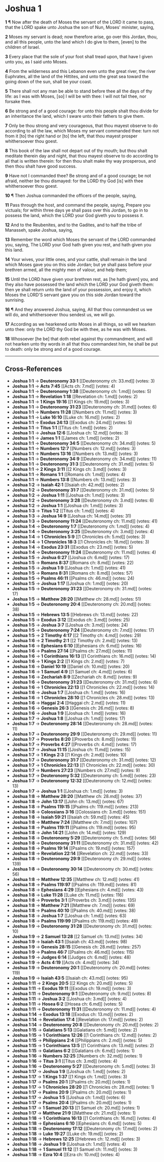 # Joshua 1

**1** ¶ Now after the death of Moses the servant of the LORD it came to pass, that the LORD spake unto Joshua the son of Nun, Moses' minister, saying,

**2** Moses my servant is dead; now therefore arise, go over this Jordan, thou, and all this people, unto the land which I do give to them, [even] to the children of Israel.

**3** Every place that the sole of your foot shall tread upon, that have I given unto you, as I said unto Moses.

**4** From the wilderness and this Lebanon even unto the great river, the river Euphrates, all the land of the Hittites, and unto the great sea toward the going down of the sun, shall be your coast.

**5** There shall not any man be able to stand before thee all the days of thy life: as I was with Moses, [so] I will be with thee: I will not fail thee, nor forsake thee.

**6** Be strong and of a good courage: for unto this people shalt thou divide for an inheritance the land, which I sware unto their fathers to give them.

**7** Only be thou strong and very courageous, that thou mayest observe to do according to all the law, which Moses my servant commanded thee: turn not from it [to] the right hand or [to] the left, that thou mayest prosper whithersoever thou goest.

**8** This book of the law shall not depart out of thy mouth; but thou shalt meditate therein day and night, that thou mayest observe to do according to all that is written therein: for then thou shalt make thy way prosperous, and then thou shalt have good success.

**9** Have not I commanded thee? Be strong and of a good courage; be not afraid, neither be thou dismayed: for the LORD thy God [is] with thee whithersoever thou goest.

**10** ¶ Then Joshua commanded the officers of the people, saying,

**11** Pass through the host, and command the people, saying, Prepare you victuals; for within three days ye shall pass over this Jordan, to go in to possess the land, which the LORD your God giveth you to possess it.

**12** And to the Reubenites, and to the Gadites, and to half the tribe of Manasseh, spake Joshua, saying,

**13** Remember the word which Moses the servant of the LORD commanded you, saying, The LORD your God hath given you rest, and hath given you this land.

**14** Your wives, your little ones, and your cattle, shall remain in the land which Moses gave you on this side Jordan; but ye shall pass before your brethren armed, all the mighty men of valour, and help them;

**15** Until the LORD have given your brethren rest, as [he hath given] you, and they also have possessed the land which the LORD your God giveth them: then ye shall return unto the land of your possession, and enjoy it, which Moses the LORD'S servant gave you on this side Jordan toward the sunrising.

**16** ¶ And they answered Joshua, saying, All that thou commandest us we will do, and whithersoever thou sendest us, we will go.

**17** According as we hearkened unto Moses in all things, so will we hearken unto thee: only the LORD thy God be with thee, as he was with Moses.

**18** Whosoever [he be] that doth rebel against thy commandment, and will not hearken unto thy words in all that thou commandest him, he shall be put to death: only be strong and of a good courage.

---

## Cross-References

- **Joshua 1:1** → **Deuteronomy 33:1** [[Deuteronomy ch: 33.md]] (votes: 3)
- **Joshua 1:1** → **Acts 7:45** [[Acts ch: 7.md]] (votes: 4)
- **Joshua 1:1** → **Deuteronomy 1:38** [[Deuteronomy ch: 1.md]] (votes: 5)
- **Joshua 1:1** → **Revelation 1:18** [[Revelation ch: 1.md]] (votes: 2)
- **Joshua 1:1** → **1 Kings 19:16** [[1 Kings ch: 19.md]] (votes: 3)
- **Joshua 1:1** → **Deuteronomy 31:23** [[Deuteronomy ch: 31.md]] (votes: 6)
- **Joshua 1:1** → **Numbers 11:28** [[Numbers ch: 11.md]] (votes: 3)
- **Joshua 1:1** → **Luke 16:10** [[Luke ch: 16.md]] (votes: 2)
- **Joshua 1:1** → **Exodus 24:13** [[Exodus ch: 24.md]] (votes: 5)
- **Joshua 1:1** → **Titus 1:1** [[Titus ch: 1.md]] (votes: 2)
- **Joshua 1:1** → **Joshua 12:6** [[Joshua ch: 12.md]] (votes: 3)
- **Joshua 1:1** → **James 1:1** [[James ch: 1.md]] (votes: 2)
- **Joshua 1:1** → **Deuteronomy 34:5** [[Deuteronomy ch: 34.md]] (votes: 5)
- **Joshua 1:1** → **Numbers 12:7** [[Numbers ch: 12.md]] (votes: 3)
- **Joshua 1:1** → **Numbers 13:16** [[Numbers ch: 13.md]] (votes: 3)
- **Joshua 1:1** → **Deuteronomy 34:9** [[Deuteronomy ch: 34.md]] (votes: 11)
- **Joshua 1:1** → **Deuteronomy 31:3** [[Deuteronomy ch: 31.md]] (votes: 5)
- **Joshua 1:1** → **2 Kings 3:11** [[2 Kings ch: 3.md]] (votes: 3)
- **Joshua 1:1** → **Romans 1:1** [[Romans ch: 1.md]] (votes: 4)
- **Joshua 1:1** → **Numbers 13:8** [[Numbers ch: 13.md]] (votes: 3)
- **Joshua 1:2** → **Isaiah 42:1** [[Isaiah ch: 42.md]] (votes: 2)
- **Joshua 1:2** → **Deuteronomy 31:7** [[Deuteronomy ch: 31.md]] (votes: 5)
- **Joshua 1:2** → **Joshua 1:11** [[Joshua ch: 1.md]] (votes: 3)
- **Joshua 1:2** → **Deuteronomy 3:28** [[Deuteronomy ch: 3.md]] (votes: 6)
- **Joshua 1:2** → **Joshua 1:1** [[Joshua ch: 1.md]] (votes: 3)
- **Joshua 1:3** → **Titus 1:2** [[Titus ch: 1.md]] (votes: 4)
- **Joshua 1:3** → **Joshua 14:9** [[Joshua ch: 14.md]] (votes: 31)
- **Joshua 1:3** → **Deuteronomy 11:24** [[Deuteronomy ch: 11.md]] (votes: 41)
- **Joshua 1:4** → **Deuteronomy 1:7** [[Deuteronomy ch: 1.md]] (votes: 4)
- **Joshua 1:4** → **Deuteronomy 3:25** [[Deuteronomy ch: 3.md]] (votes: 4)
- **Joshua 1:4** → **1 Chronicles 5:9** [[1 Chronicles ch: 5.md]] (votes: 3)
- **Joshua 1:4** → **1 Chronicles 18:3** [[1 Chronicles ch: 18.md]] (votes: 3)
- **Joshua 1:4** → **Exodus 23:31** [[Exodus ch: 23.md]] (votes: 5)
- **Joshua 1:4** → **Deuteronomy 11:24** [[Deuteronomy ch: 11.md]] (votes: 4)
- **Joshua 1:5** → **Joshua 6:27** [[Joshua ch: 6.md]] (votes: 17)
- **Joshua 1:5** → **Romans 8:37** [[Romans ch: 8.md]] (votes: 22)
- **Joshua 1:5** → **Joshua 1:9** [[Joshua ch: 1.md]] (votes: 41)
- **Joshua 1:5** → **Romans 8:31** [[Romans ch: 8.md]] (votes: 57)
- **Joshua 1:5** → **Psalms 46:11** [[Psalms ch: 46.md]] (votes: 24)
- **Joshua 1:5** → **Joshua 1:17** [[Joshua ch: 1.md]] (votes: 20)
- **Joshua 1:5** → **Deuteronomy 31:23** [[Deuteronomy ch: 31.md]] (votes: 17)
- **Joshua 1:5** → **Matthew 28:20** [[Matthew ch: 28.md]] (votes: 51)
- **Joshua 1:5** → **Deuteronomy 20:4** [[Deuteronomy ch: 20.md]] (votes: 38)
- **Joshua 1:5** → **Hebrews 13:5** [[Hebrews ch: 13.md]] (votes: 22)
- **Joshua 1:5** → **Exodus 3:12** [[Exodus ch: 3.md]] (votes: 25)
- **Joshua 1:5** → **Joshua 3:7** [[Joshua ch: 3.md]] (votes: 24)
- **Joshua 1:5** → **Deuteronomy 7:24** [[Deuteronomy ch: 7.md]] (votes: 17)
- **Joshua 1:5** → **2 Timothy 4:17** [[2 Timothy ch: 4.md]] (votes: 29)
- **Joshua 1:6** → **2 Timothy 2:1** [[2 Timothy ch: 2.md]] (votes: 13)
- **Joshua 1:6** → **Ephesians 6:10** [[Ephesians ch: 6.md]] (votes: 16)
- **Joshua 1:6** → **Psalms 27:14** [[Psalms ch: 27.md]] (votes: 11)
- **Joshua 1:6** → **1 Corinthians 16:13** [[1 Corinthians ch: 16.md]] (votes: 14)
- **Joshua 1:6** → **1 Kings 2:2** [[1 Kings ch: 2.md]] (votes: 7)
- **Joshua 1:6** → **Daniel 10:19** [[Daniel ch: 10.md]] (votes: 20)
- **Joshua 1:6** → **1 Samuel 4:9** [[1 Samuel ch: 4.md]] (votes: 6)
- **Joshua 1:6** → **Zechariah 8:9** [[Zechariah ch: 8.md]] (votes: 9)
- **Joshua 1:6** → **Deuteronomy 31:23** [[Deuteronomy ch: 31.md]] (votes: 6)
- **Joshua 1:6** → **1 Chronicles 22:13** [[1 Chronicles ch: 22.md]] (votes: 14)
- **Joshua 1:6** → **Joshua 1:7** [[Joshua ch: 1.md]] (votes: 16)
- **Joshua 1:6** → **1 Chronicles 28:10** [[1 Chronicles ch: 28.md]] (votes: 13)
- **Joshua 1:6** → **Haggai 2:4** [[Haggai ch: 2.md]] (votes: 11)
- **Joshua 1:6** → **Genesis 26:3** [[Genesis ch: 26.md]] (votes: 8)
- **Joshua 1:6** → **Joshua 1:9** [[Joshua ch: 1.md]] (votes: 16)
- **Joshua 1:7** → **Joshua 1:8** [[Joshua ch: 1.md]] (votes: 17)
- **Joshua 1:7** → **Deuteronomy 28:14** [[Deuteronomy ch: 28.md]] (votes: 11)
- **Joshua 1:7** → **Deuteronomy 29:9** [[Deuteronomy ch: 29.md]] (votes: 11)
- **Joshua 1:7** → **Proverbs 8:20** [[Proverbs ch: 8.md]] (votes: 11)
- **Joshua 1:7** → **Proverbs 4:27** [[Proverbs ch: 4.md]] (votes: 17)
- **Joshua 1:7** → **Joshua 11:15** [[Joshua ch: 11.md]] (votes: 15)
- **Joshua 1:7** → **1 Kings 2:3** [[1 Kings ch: 2.md]] (votes: 10)
- **Joshua 1:7** → **Deuteronomy 31:7** [[Deuteronomy ch: 31.md]] (votes: 12)
- **Joshua 1:7** → **1 Chronicles 22:13** [[1 Chronicles ch: 22.md]] (votes: 30)
- **Joshua 1:7** → **Numbers 27:23** [[Numbers ch: 27.md]] (votes: 9)
- **Joshua 1:7** → **Deuteronomy 5:32** [[Deuteronomy ch: 5.md]] (votes: 23)
- **Joshua 1:7** → **Deuteronomy 12:32** [[Deuteronomy ch: 12.md]] (votes: 13)
- **Joshua 1:7** → **Joshua 1:1** [[Joshua ch: 1.md]] (votes: 3)
- **Joshua 1:8** → **Matthew 28:20** [[Matthew ch: 28.md]] (votes: 37)
- **Joshua 1:8** → **John 13:17** [[John ch: 13.md]] (votes: 67)
- **Joshua 1:8** → **Psalms 119:15** [[Psalms ch: 119.md]] (votes: 213)
- **Joshua 1:8** → **Colossians 3:16** [[Colossians ch: 3.md]] (votes: 151)
- **Joshua 1:8** → **Isaiah 59:21** [[Isaiah ch: 59.md]] (votes: 45)
- **Joshua 1:8** → **Matthew 7:24** [[Matthew ch: 7.md]] (votes: 107)
- **Joshua 1:8** → **Psalms 119:11** [[Psalms ch: 119.md]] (votes: 95)
- **Joshua 1:8** → **John 14:21** [[John ch: 14.md]] (votes: 129)
- **Joshua 1:8** → **Deuteronomy 5:29** [[Deuteronomy ch: 5.md]] (votes: 56)
- **Joshua 1:8** → **Deuteronomy 31:11** [[Deuteronomy ch: 31.md]] (votes: 42)
- **Joshua 1:8** → **Psalms 19:14** [[Psalms ch: 19.md]] (votes: 157)
- **Joshua 1:8** → **Revelation 22:14** [[Revelation ch: 22.md]] (votes: 33)
- **Joshua 1:8** → **Deuteronomy 29:9** [[Deuteronomy ch: 29.md]] (votes: 139)
- **Joshua 1:8** → **Deuteronomy 30:14** [[Deuteronomy ch: 30.md]] (votes: 56)
- **Joshua 1:8** → **Matthew 12:35** [[Matthew ch: 12.md]] (votes: 41)
- **Joshua 1:8** → **Psalms 119:97** [[Psalms ch: 119.md]] (votes: 81)
- **Joshua 1:8** → **Ephesians 4:29** [[Ephesians ch: 4.md]] (votes: 43)
- **Joshua 1:8** → **Luke 11:28** [[Luke ch: 11.md]] (votes: 116)
- **Joshua 1:8** → **Proverbs 3:1** [[Proverbs ch: 3.md]] (votes: 135)
- **Joshua 1:8** → **Matthew 7:21** [[Matthew ch: 7.md]] (votes: 69)
- **Joshua 1:8** → **Psalms 40:10** [[Psalms ch: 40.md]] (votes: 38)
- **Joshua 1:8** → **Joshua 1:7** [[Joshua ch: 1.md]] (votes: 63)
- **Joshua 1:8** → **Psalms 119:99** [[Psalms ch: 119.md]] (votes: 49)
- **Joshua 1:9** → **Deuteronomy 31:28** [[Deuteronomy ch: 31.md]] (votes: 10)
- **Joshua 1:9** → **2 Samuel 13:28** [[2 Samuel ch: 13.md]] (votes: 34)
- **Joshua 1:9** → **Isaiah 43:1** [[Isaiah ch: 43.md]] (votes: 98)
- **Joshua 1:9** → **Genesis 28:15** [[Genesis ch: 28.md]] (votes: 257)
- **Joshua 1:9** → **Psalms 46:7** [[Psalms ch: 46.md]] (votes: 115)
- **Joshua 1:9** → **Judges 6:14** [[Judges ch: 6.md]] (votes: 48)
- **Joshua 1:9** → **Acts 4:19** [[Acts ch: 4.md]] (votes: 34)
- **Joshua 1:9** → **Deuteronomy 20:1** [[Deuteronomy ch: 20.md]] (votes: 119)
- **Joshua 1:9** → **Isaiah 43:5** [[Isaiah ch: 43.md]] (votes: 95)
- **Joshua 1:11** → **2 Kings 20:5** [[2 Kings ch: 20.md]] (votes: 5)
- **Joshua 1:11** → **Exodus 19:11** [[Exodus ch: 19.md]] (votes: 3)
- **Joshua 1:11** → **Deuteronomy 9:1** [[Deuteronomy ch: 9.md]] (votes: 8)
- **Joshua 1:11** → **Joshua 3:2** [[Joshua ch: 3.md]] (votes: 4)
- **Joshua 1:11** → **Hosea 6:2** [[Hosea ch: 6.md]] (votes: 5)
- **Joshua 1:11** → **Deuteronomy 11:31** [[Deuteronomy ch: 11.md]] (votes: 4)
- **Joshua 1:14** → **Exodus 13:18** [[Exodus ch: 13.md]] (votes: 2)
- **Joshua 1:14** → **Revelation 17:4** [[Revelation ch: 17.md]] (votes: 2)
- **Joshua 1:14** → **Deuteronomy 20:8** [[Deuteronomy ch: 20.md]] (votes: 2)
- **Joshua 1:15** → **Galatians 5:13** [[Galatians ch: 5.md]] (votes: 2)
- **Joshua 1:15** → **1 Corinthians 12:26** [[1 Corinthians ch: 12.md]] (votes: 2)
- **Joshua 1:15** → **Philippians 2:4** [[Philippians ch: 2.md]] (votes: 5)
- **Joshua 1:15** → **1 Corinthians 13:5** [[1 Corinthians ch: 13.md]] (votes: 2)
- **Joshua 1:15** → **Galatians 6:2** [[Galatians ch: 6.md]] (votes: 1)
- **Joshua 1:16** → **Numbers 32:25** [[Numbers ch: 32.md]] (votes: 1)
- **Joshua 1:16** → **Titus 3:1** [[Titus ch: 3.md]] (votes: 4)
- **Joshua 1:16** → **Deuteronomy 5:27** [[Deuteronomy ch: 5.md]] (votes: 3)
- **Joshua 1:17** → **Joshua 1:9** [[Joshua ch: 1.md]] (votes: 2)
- **Joshua 1:17** → **1 Kings 1:37** [[1 Kings ch: 1.md]] (votes: 3)
- **Joshua 1:17** → **Psalms 20:1** [[Psalms ch: 20.md]] (votes: 1)
- **Joshua 1:17** → **1 Chronicles 28:20** [[1 Chronicles ch: 28.md]] (votes: 1)
- **Joshua 1:17** → **Psalms 20:9** [[Psalms ch: 20.md]] (votes: 1)
- **Joshua 1:17** → **Joshua 1:5** [[Joshua ch: 1.md]] (votes: 6)
- **Joshua 1:17** → **Psalms 20:4** [[Psalms ch: 20.md]] (votes: 1)
- **Joshua 1:17** → **1 Samuel 20:13** [[1 Samuel ch: 20.md]] (votes: 1)
- **Joshua 1:17** → **Matthew 21:9** [[Matthew ch: 21.md]] (votes: 1)
- **Joshua 1:18** → **1 Corinthians 16:13** [[1 Corinthians ch: 16.md]] (votes: 4)
- **Joshua 1:18** → **Ephesians 6:10** [[Ephesians ch: 6.md]] (votes: 5)
- **Joshua 1:18** → **Deuteronomy 17:12** [[Deuteronomy ch: 17.md]] (votes: 2)
- **Joshua 1:18** → **Luke 19:27** [[Luke ch: 19.md]] (votes: 2)
- **Joshua 1:18** → **Hebrews 12:25** [[Hebrews ch: 12.md]] (votes: 3)
- **Joshua 1:18** → **Joshua 1:9** [[Joshua ch: 1.md]] (votes: 4)
- **Joshua 1:18** → **1 Samuel 11:12** [[1 Samuel ch: 11.md]] (votes: 3)
- **Joshua 1:18** → **Ezra 10:4** [[Ezra ch: 10.md]] (votes: 4)
